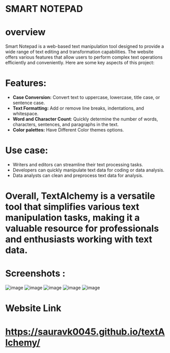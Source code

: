 
# SMART NOTEPAD

# overview
 
Smart Notepad is a web-based text manipulation tool designed to provide a wide range of text editing and transformation capabilities. The website offers various features that allow users to perform complex text operations efficiently and conveniently. Here are some key aspects of this project:

# Features:
 * **Case Conversion:** Convert text to uppercase, lowercase, title case, or sentence case.
 * **Text Formatting:** Add or remove line breaks, indentations, and whitespace.
 * **Word and Character Count**: Quickly determine the number of words, characters, sentences, and paragraphs in the text.
 *  **Color palettes:** Have Different Color themes options.
# Use case:
 * Writers and editors can streamline their text processing tasks.
 * Developers can quickly manipulate text data for coding or data analysis.
 * Data analysts can clean and preprocess text data for analysis.
# Overall, TextAlchemy is a versatile tool that simplifies various text manipulation tasks, making it a valuable resource for professionals and enthusiasts working with text data.

# Screenshots :
![image](https://github.com/Sauravk0045/textAlchemy/assets/170123208/44525698-f1b3-43b2-9e51-510e279a3d06)
![image](https://github.com/Sauravk0045/textAlchemy/assets/170123208/2909d466-d9d5-4da6-ab4c-8142debf73b7)
![image](https://github.com/Sauravk0045/textAlchemy/assets/170123208/c5ee51b8-5acc-4054-917a-d00b002c4488)
![image](https://github.com/Sauravk0045/textAlchemy/assets/170123208/37c2702a-94cf-4884-a0cc-e0324c2d4846)
![image](https://github.com/Sauravk0045/textAlchemy/assets/170123208/cfc617e6-fdbf-41b2-bb75-4bfb407dde19)

# Website Link
# https://sauravk0045.github.io/textAlchemy/
